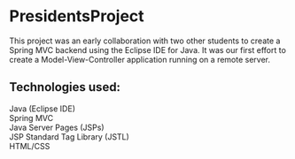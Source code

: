 # PresidentsProject

This project was an early collaboration with two other students to create a Spring MVC backend using the Eclipse IDE for Java. It was our first effort to create a Model-View-Controller application running on a remote server. 

## Technologies used:
Java (Eclipse IDE)  
Spring MVC  
Java Server Pages (JSPs)  
JSP Standard Tag Library (JSTL)  
HTML/CSS  
